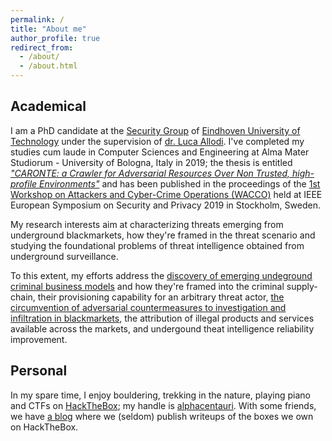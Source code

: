 ```yaml
---
permalink: /
title: "About me"
author_profile: true
redirect_from: 
  - /about/
  - /about.html
---
```


Academical
------

I am a PhD candidate at the [Security Group](https://security1.win.tue.nl) of [Eindhoven University of Technology](https://www.tue.nl) under the supervision of [dr. Luca Allodi](https://lallodi.github.io/). I've completed my studies cum laude in Computer Sciences and Engineering at Alma Mater Studiorum - University of Bologna, Italy in 2019; the thesis is entitled [_"CARONTE: a Crawler for Adversarial Resources Over Non Trusted, high-profile Environments"_](https://ieeexplore.ieee.org/abstract/document/8802484) and has been published in the proceedings of the [1st Workshop on Attackers and Cyber-Crime Operations (WACCO)](https://www.wacco-workshop.eu/past/2019/index.html) held at IEEE European Symposium on Security and Privacy 2019 in Stockholm, Sweden.

My research interests aim at characterizing threats emerging from underground blackmarkets, how they're framed in the threat scenario and studying the foundational problems of threat intelligence obtained from underground surveillance.

To this extent, my efforts address the [discovery of emerging undeground criminal business models](https://michelecampobasso.github.io/publication/2020-11-10-impaas) and how they're framed into the criminal supply-chain, their provisioning capability for an arbitrary threat actor, [the circumvention of adversarial countermeasures to investigation and infiltration in blackmarkets](https://michelecampobasso.github.io/publication/2019-07-17-caronte), the attribution of illegal products and services available across the markets, and undergound theat intelligence reliability improvement. 

Personal
------

In my spare time, I enjoy bouldering, trekking in the nature, playing piano and CTFs on [HackTheBox](https://www.hackthebox.eu); my handle is [alphacentauri](https://www.hackthebox.eu/home/users/profile/11532). With some friends, we have [a blog](https://highwaytoroot.github.io) where we (seldom) publish writeups of the boxes we own on HackTheBox.